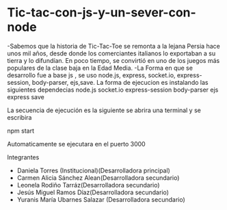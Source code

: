 # Tic-tac-con-js-y-un-sever-con-node

-Sabemos que la historia de Tic-Tac-Toe se remonta a la lejana Persia hace unos mil años, desde donde los comerciantes italianos lo exportaban a su tierra y lo difundían. En poco tiempo, se convirtió en uno de los juegos más populares de la clase baja en la Edad Media.
-La Forma en que se desarrollo fue a base js , se uso node.js, express, socket.io, express-session, body-parser, ejs,save.
La forma de ejecucion es instalando las siguientes dependecias
node.js
socket.io
express-session
body-parser
ejs
express
save

La secuencia de ejecución es la siguiente
se abrira una terminal 
y se escribira

npm start

Automaticamente se ejecutara en el puerto 3000

Integrantes

- Daniela Torres (Institucional)(Desarrolladora principal)
- Carmen Alicia Sánchez Alean(Desarrolladora secundario)
- Leonela Rodiño Tarráz(Desarrolladora secundario)
- Jesús Miguel Ramos Díaz(Desarrolladora secundario)
- Yuranis María Ubarnes Salazar (Desarrolladora secundario)

